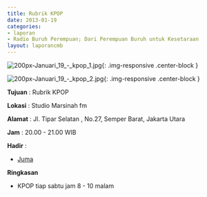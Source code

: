 ```yaml
---
title: Rubrik KPOP 
date: 2013-01-19
categories:
- laporan
- Radio Buruh Perempuan; Dari Perempuan Buruh untuk Kesetaraan
layout: laporancmb
---
```



![200px-Januari_19_-_kpop_1.jpg](/uploads/200px-Januari_19_-_kpop_1.jpg){: .img-responsive .center-block }

![200px-Januari_19_-_kpop_2.jpg](/uploads/200px-Januari_19_-_kpop_2.jpg){: .img-responsive .center-block }


**Tujuan** : Rubrik KPOP 

**Lokasi** : Studio Marsinah fm 

**Alamat** : Jl. Tipar Selatan , No.27, Semper Barat, Jakarta Utara 

**Jam** : 20.00 - 21.00 WIB 

**Hadir** :
* [Juma](http://wiki.ciptamedia.org/wiki/Juma)

**Ringkasan**  
* KPOP tiap sabtu jam 8 - 10 malam 
